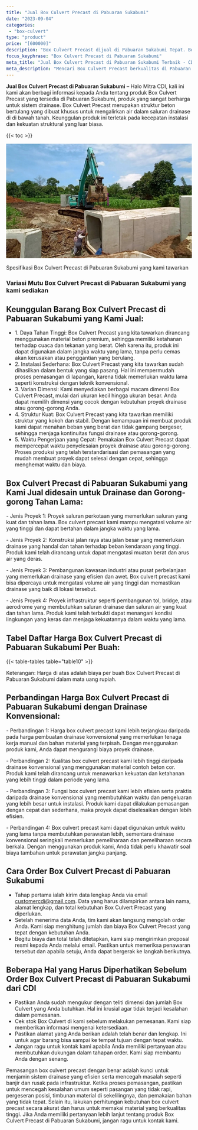 ```yaml
---
title: "Jual Box Culvert Precast di Pabuaran Sukabumi"
date: "2023-09-04"
categories:
 - "box-culvert"
type: "product"
price: "[600000]"
description: "Box Culvert Precast dijual di Pabuaran Sukabumi Tepat. Box Culvert Precast ini menjadi solusi utama dalam proyek pembangunan sebagai bahan infrastruktur yang handal dan berkualitas tinggi. Hubungi kami untuk konsultasi mendalam."
focus_keyphrase: "Box Culvert Precast di Pabuaran Sukabumi"
meta_title: "Jual Box Culvert Precast di Pabuaran Sukabumi Terbaik - CDI"
meta_description: "Mencari Box Culvert Precast berkualitas di Pabuaran Sukabumi? Kami adalah solusi tepat dengan kualitas premium. Segera hubungi kami."
---
```


**Jual Box Culvert Precast di Pabuaran Sukabumi** – Halo Mitra CDI, kali ini kami akan berbagi informasi kepada Anda tentang produk Box Culvert Precast yang tersedia di Pabuaran Sukabumi, produk yang sangat berharga untuk sistem drainase. Box Culvert Precast merupakan struktur beton bertulang yang dibuat khusus untuk mengalirkan air dalam saluran drainase di di bawah tanah. Keunggulan produk ini terletak pada kecepatan instalasi dan kekuatan struktural yang luar biasa.

{{< toc >}}

![Jual Box Culvert Precast di Pabuaran Sukabumi](/images/box-culvert/box-culvert-23.jpg)

Spesifikasi Box Culvert Precast di Pabuaran Sukabumi yang kami tawarkan

### Variasi Mutu Box Culvert Precast di Pabuaran Sukabumi yang kami sediakan 

## Keunggulan Barang Box Culvert Precast di Pabuaran Sukabumi yang Kami Jual:

*   1\. Daya Tahan Tinggi: Box Culvert Precast yang kita tawarkan dirancang menggunakan material beton premium, sehingga memiliki ketahanan terhadap cuaca dan tekanan yang berat. Oleh karena itu, produk ini dapat digunakan dalam jangka waktu yang lama, tanpa perlu cemas akan kerusakan atau penggantian yang berulang.
*   2\. Instalasi Sederhana: Box Culvert Precast yang kita tawarkan sudah dihasilkan dalam bentuk yang siap pasang. Hal ini mempermudah proses pemasangan di lapangan, karena tidak memerlukan waktu lama seperti konstruksi dengan teknik konvensional.
*   3\. Varian Dimensi: Kami menyediakan berbagai macam dimensi Box Culvert Precast, mulai dari ukuran kecil hingga ukuran besar. Anda dapat memilih dimensi yang cocok dengan kebutuhan proyek drainase atau gorong-gorong Anda.
*   4\. Struktur Kuat: Box Culvert Precast yang kita tawarkan memiliki struktur yang kokoh dan stabil. Dengan kemampuan ini membuat produk kami dapat menahan beban yang berat dan tidak gampang bergeser, sehingga menjaga kontinuitas fungsi drainase atau gorong-gorong.
*   5\. Waktu Pengerjaan yang Cepat: Pemakaian Box Culvert Precast dapat mempercepat waktu penyelesaian proyek drainase atau gorong-gorong. Proses produksi yang telah terstandarisasi dan pemasangan yang mudah membuat proyek dapat selesai dengan cepat, sehingga menghemat waktu dan biaya.

## Box Culvert Precast di Pabuaran Sukabumi yang Kami Jual didesain untuk Drainase dan Gorong-gorong Tahan Lama:

\- Jenis Proyek 1: Proyek saluran perkotaan yang memerlukan saluran yang kuat dan tahan lama. Box culvert precast kami mampu mengatasi volume air yang tinggi dan dapat bertahan dalam jangka waktu yang lama.

\- Jenis Proyek 2: Konstruksi jalan raya atau jalan besar yang memerlukan drainase yang handal dan tahan terhadap beban kendaraan yang tinggi. Produk kami telah dirancang untuk dapat mengatasi muatan berat dan arus air yang deras.

\- Jenis Proyek 3: Pembangunan kawasan industri atau pusat perbelanjaan yang memerlukan drainase yang efisien dan awet. Box culvert precast kami bisa dipercaya untuk mengatasi volume air yang tinggi dan memastikan drainase yang baik di lokasi tersebut.

\- Jenis Proyek 4: Proyek infrastruktur seperti pembangunan tol, bridge, atau aerodrome yang membutuhkan saluran drainase dan saluran air yang kuat dan tahan lama. Produk kami telah terbukti dapat menangani kondisi lingkungan yang keras dan menjaga kekuatannya dalam waktu yang lama.

## Tabel Daftar Harga Box Culvert Precast di Pabuaran Sukabumi Per Buah:

{{< table-tables table="table10" >}}

Keterangan: Harga di atas adalah biaya per buah Box Culvert Precast di Pabuaran Sukabumi dalam mata uang rupiah.

## Perbandingan Harga Box Culvert Precast di Pabuaran Sukabumi dengan Drainase Konvensional:

\- Perbandingan 1: Harga box culvert precast kami lebih terjangkau daripada pada harga pembuatan drainase konvensional yang memerlukan tenaga kerja manual dan bahan material yang terpisah. Dengan menggunakan produk kami, Anda dapat mengurangi biaya proyek drainase.

\- Perbandingan 2: Kualitas box culvert precast kami lebih tinggi daripada drainase konvensional yang menggunakan material contoh beton cor. Produk kami telah dirancang untuk menawarkan kekuatan dan ketahanan yang lebih tinggi dalam periode yang lama.

\- Perbandingan 3: Fungsi box culvert precast kami lebih efisien serta praktis daripada drainase konvensional yang membutuhkan waktu dan pengeluaran yang lebih besar untuk instalasi. Produk kami dapat dilakukan pemasangan dengan cepat dan sederhana, maka proyek dapat diselesaikan dengan lebih efisien.

\- Perbandingan 4: Box culvert precast kami dapat digunakan untuk waktu yang lama tanpa membutuhkan perawatan lebih, sementara drainase konvensional seringkali memerlukan pemeliharaan dan pemeliharaan secara berkala. Dengan menggunakan produk kami, Anda tidak perlu khawatir soal biaya tambahan untuk perawatan jangka panjang.

## Cara Order Box Culvert Precast di Pabuaran Sukabumi

*   Tahap pertama ialah kirim data lengkap Anda via email customercdi@gmail.com. Data yang harus dilampirkan antara lain nama, alamat lengkap, dan total kebutuhan Box Culvert Precast yang diperlukan.
*   Setelah menerima data Anda, tim kami akan langsung mengolah order Anda. Kami siap menghitung jumlah dan biaya Box Culvert Precast yang tepat dengan kebutuhan Anda.
*   Begitu biaya dan total telah ditetapkan, kami siap mengirimkan proposal resmi kepada Anda melalui email. Pastikan untuk memeriksa penawaran tersebut dan apabila setuju, Anda dapat bergerak ke langkah berikutnya.

## Beberapa Hal yang Harus Diperhatikan Sebelum Order Box Culvert Precast di Pabuaran Sukabumi dari CDI

*   Pastikan Anda sudah mengukur dengan teliti dimensi dan jumlah Box Culvert yang Anda butuhkan. Hal ini krusial agar tidak terjadi kesalahan dalam pemesanan.
*   Cek stok Box Culvert di kami sebelum melakukan pemesanan. Kami siap memberikan informasi mengenai ketersediaan.
*   Pastikan alamat yang Anda berikan adalah telah benar dan lengkap. Ini untuk agar barang bisa sampai ke tempat tujuan dengan tepat waktu.
*   Jangan ragu untuk kontak kami apabila Anda memiliki pertanyaan atau membutuhkan dukungan dalam tahapan order. Kami siap membantu Anda dengan senang.

Pemasangan box culvert precast dengan benar adalah kunci untuk menjamin sistem drainase yang efisien serta mencegah masalah seperti banjir dan rusak pada infrastruktur. Ketika proses pemasangan, pastikan untuk mencegah kesalahan umum seperti pasangan yang tidak rapi, pergeseran posisi, timbunan material di sekelilingnya, dan pemakaian bahan yang tidak tepat. Selain itu, lakukan perhitungan kebutuhan box culvert precast secara akurat dan harus untuk memakai material yang berkualitas tinggi. Jika Anda memiliki pertanyaan lebih lanjut tentang produk Box Culvert Precast di Pabuaran Sukabumi, jangan ragu untuk kontak kami.